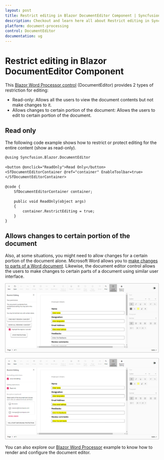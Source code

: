 ```yaml
---
layout: post
title: Restrict editing in Blazor DocumentEditor Component | Syncfusion
description: Checkout and learn here all about Restrict editing in Syncfusion Blazor DocumentEditor component and more.
platform: document-processing
control: DocumentEditor
documentation: ug
---
```


# Restrict editing in Blazor DocumentEditor Component

This [Blazor Word Processor control](https://www.syncfusion.com/blazor-components/blazor-word-processor) (DocumentEditor) provides 2 types of restriction for editing:
* Read-only: Allows all the users to view the document contents but not make changes to it.
* Allows changes to certain portion of the document: Allows the users to edit to certain portion of the document.

## Read only

The following code example shows how to restrict or protect editing for the entire content (show as read-only).

```cshtml
@using Syncfusion.Blazor.DocumentEditor

<button @onclick="ReadOnly">Read Only</button>
<SfDocumentEditorContainer @ref="container" EnableToolbar=true></SfDocumentEditorContainer>

@code {
    SfDocumentEditorContainer container;

    public void ReadOnly(object args)
    {
        container.RestrictEditing = true;
    }
}
```

## Allows changes to certain portion of the document

Also, at some situations, you might need to allow changes for a certain portion of the document alone. Microsoft Word allows you to [make changes to parts of a Word document](https://support.microsoft.com/en-us/office/allow-changes-to-parts-of-a-protected-document-187ed01c-8795-43e1-9fd0-c9fca419dadf?ui=en-us&rs=en-us&ad=us). Likewise, the document editor control allows the users to make changes to certain parts of a document using similar user interface.

![Disabling Restrict Editing in Blazor DocumentEditor](./images/blazor-document-editor-disable-edit-restriction.png)

![Enabling Restrict Editing in Blazor DocumentEditor](./images/blazor-document-editor-enable-edit-restriction.png)

You can also explore our [Blazor Word Processor](https://blazor.syncfusion.com/demos/document-editor/default-functionalities) example to know how to render and configure the document editor.
